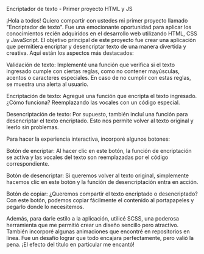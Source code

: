 Encriptador de texto - Primer proyecto HTML y JS

¡Hola a todos! Quiero compartir con ustedes mi primer proyecto llamado "Encriptador de texto". 
Fue una emocionante oportunidad para aplicar los conocimientos recién adquiridos en el desarrollo web utilizando HTML, CSS y JavaScript.
El objetivo principal de este proyecto fue crear una aplicación que permitiera encriptar y desencriptar texto de una manera divertida y creativa. 
Aquí están los aspectos más destacados:

Validación de texto: Implementé una función que verifica si el texto ingresado cumple con ciertas reglas, como no contener mayúsculas, 
acentos o caracteres especiales. En caso de no cumplir con estas reglas, se muestra una alerta al usuario.

Encriptación de texto: Agregué una función que encripta el texto ingresado. ¿Cómo funciona? Reemplazando las vocales con un código especial. 

Desencriptación de texto: Por supuesto, también incluí una función para desencriptar el texto encriptado. Esto nos permite volver al texto original y 
leerlo sin problemas.

Para hacer la experiencia interactiva, incorporé algunos botones:

Botón de encriptar: Al hacer clic en este botón, la función de encriptación se activa y las vocales del texto son reemplazadas por el código correspondiente.

Botón de desencriptar: Si queremos volver al texto original, simplemente hacemos clic en este botón y la función de desencriptación entra en acción.

Botón de copiar: ¿Queremos compartir el texto encriptado o desencriptado? Con este botón, podemos copiar fácilmente el contenido al portapapeles y pegarlo donde lo necesitemos.

Además, para darle estilo a la aplicación, utilicé SCSS, una poderosa herramienta que me permitió crear un diseño sencillo pero atractivo. 
También incorporé algunas animaciones que encontré en repositorios en línea. Fue un desafío lograr que todo encajara perfectamente, 
pero valió la pena. ¡El efecto del título en particular me encantó!

